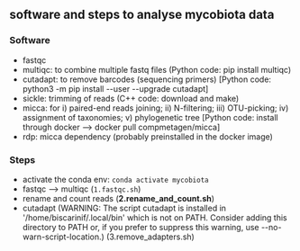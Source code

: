## software and steps to analyse mycobiota data

### Software

- fastqc
- multiqc: to combine multiple fastq files (Python code: pip install multiqc)
- cutadapt: to remove barcodes (sequencing primers) [Python code: python3 -m pip install --user --upgrade cutadapt]
- sickle: trimming of reads (C++ code: download and make)
- micca: for i) paired-end reads joining; ii) N-filtering; iii) OTU-picking; iv) assignment of taxonomies; v) phylogenetic tree [Python code: install through docker --> docker pull compmetagen/micca]
- rdp: micca dependency (probably preinstalled in the docker image)

### Steps

- activate the conda env: `conda activate mycobiota`
- fastqc --> multiqc (`1.fastqc.sh`)
- rename and count reads (**2.rename_and_count.sh**)
- cutadapt (WARNING: The script cutadapt is installed in '/home/biscarinif/.local/bin' which is not on PATH. Consider adding this directory to PATH or, if you prefer to suppress this warning, use --no-warn-script-location.) (3.remove_adapters.sh)

